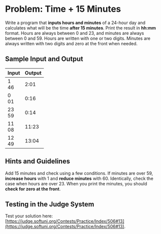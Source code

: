 # Problem: Time + 15 Minutes

Write a program that **inputs hours and minutes** of a 24-hour day and calculates what will be the time **after 15 minutes**. Print the result in **hh:mm** format. Hours are always between 0 and 23, and minutes are always between 0 and 59. Hours are written with one or two digits. Minutes are always written with two digits and zero at the front when needed.

## Sample Input and Output

| Input | Output |
| --- | ---- |
| 1<br>46 | 2:01 |
| 0<br>01 | 0:16 |
| 23<br>59 | 0:14 |
| 11<br>08 | 11:23 |
| 12<br>49 | 13:04 |

## Hints and Guidelines

Add 15 minutes and check using a few conditions. If minutes are over 59, **increase hours** with 1 and **reduce minutes** with 60. Identically, check the case when hours are over 23. When you print the minutes, you should **check for zero at the front**.

## Testing in the Judge System

Test your solution here: [https://judge.softuni.org/Contests/Practice/Index/506#13](https://judge.softuni.org/Contests/Practice/Index/506#13).

